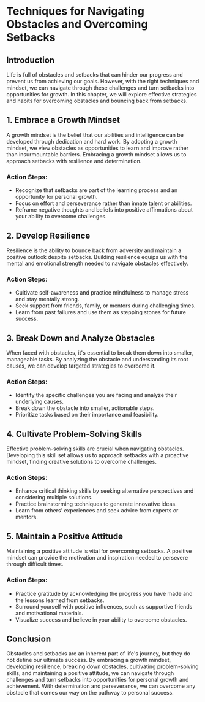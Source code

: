 Techniques for Navigating Obstacles and Overcoming Setbacks
====================================================================

Introduction
------------

Life is full of obstacles and setbacks that can hinder our progress and prevent us from achieving our goals. However, with the right techniques and mindset, we can navigate through these challenges and turn setbacks into opportunities for growth. In this chapter, we will explore effective strategies and habits for overcoming obstacles and bouncing back from setbacks.

1\. Embrace a Growth Mindset
---------------------------

A growth mindset is the belief that our abilities and intelligence can be developed through dedication and hard work. By adopting a growth mindset, we view obstacles as opportunities to learn and improve rather than insurmountable barriers. Embracing a growth mindset allows us to approach setbacks with resilience and determination.

### Action Steps:

* Recognize that setbacks are part of the learning process and an opportunity for personal growth.
* Focus on effort and perseverance rather than innate talent or abilities.
* Reframe negative thoughts and beliefs into positive affirmations about your ability to overcome challenges.

2\. Develop Resilience
---------------------

Resilience is the ability to bounce back from adversity and maintain a positive outlook despite setbacks. Building resilience equips us with the mental and emotional strength needed to navigate obstacles effectively.

### Action Steps:

* Cultivate self-awareness and practice mindfulness to manage stress and stay mentally strong.
* Seek support from friends, family, or mentors during challenging times.
* Learn from past failures and use them as stepping stones for future success.

3\. Break Down and Analyze Obstacles
-----------------------------------

When faced with obstacles, it's essential to break them down into smaller, manageable tasks. By analyzing the obstacle and understanding its root causes, we can develop targeted strategies to overcome it.

### Action Steps:

* Identify the specific challenges you are facing and analyze their underlying causes.
* Break down the obstacle into smaller, actionable steps.
* Prioritize tasks based on their importance and feasibility.

4\. Cultivate Problem-Solving Skills
-----------------------------------

Effective problem-solving skills are crucial when navigating obstacles. Developing this skill set allows us to approach setbacks with a proactive mindset, finding creative solutions to overcome challenges.

### Action Steps:

* Enhance critical thinking skills by seeking alternative perspectives and considering multiple solutions.
* Practice brainstorming techniques to generate innovative ideas.
* Learn from others' experiences and seek advice from experts or mentors.

5\. Maintain a Positive Attitude
-------------------------------

Maintaining a positive attitude is vital for overcoming setbacks. A positive mindset can provide the motivation and inspiration needed to persevere through difficult times.

### Action Steps:

* Practice gratitude by acknowledging the progress you have made and the lessons learned from setbacks.
* Surround yourself with positive influences, such as supportive friends and motivational materials.
* Visualize success and believe in your ability to overcome obstacles.

Conclusion
----------

Obstacles and setbacks are an inherent part of life's journey, but they do not define our ultimate success. By embracing a growth mindset, developing resilience, breaking down obstacles, cultivating problem-solving skills, and maintaining a positive attitude, we can navigate through challenges and turn setbacks into opportunities for personal growth and achievement. With determination and perseverance, we can overcome any obstacle that comes our way on the pathway to personal success.
